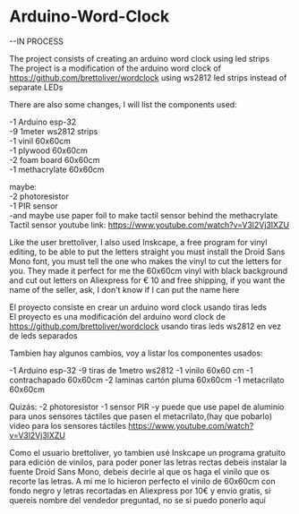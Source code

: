 # Arduino-Word-Clock

--IN PROCESS

The project consists of creating an arduino word clock using led strips  
The project is a modification of the arduino word clock of https://github.com/brettoliver/wordclock using ws2812 led strips instead of separate LEDs  
  
There are also some changes, I will list the components used:
  
-1 Arduino esp-32  
-9 1meter ws2812 strips  
-1 vinil 60x60cm  
-1 plywood 60x60cm  
-2 foam board 60x60cm  
-1 methacrylate 60x60cm  
  
maybe:  
-2 photoresistor  
-1 PIR sensor  
-and maybe use paper foil to make tactil sensor behind the methacrylate  
Tactil sensor youtube link: https://www.youtube.com/watch?v=V3l2Vj3lXZU  

Like the user brettoliver, I also used Inskcape, a free program for vinyl editing, to be able to put the letters straight you must install the Droid Sans Mono font, you must tell the one who makes the vinyl to cut the letters for you. They made it perfect for me the 60x60cm vinyl with black background and cut out letters on Aliexpress for € 10 and free shipping, if you want the name of the seller, ask, I don't know if I can put the name here 




El proyecto consiste en crear un arduino word clock usando tiras leds  
El proyecto es una modificación del arduino word clock de https://github.com/brettoliver/wordclock usando tiras leds ws2812 en vez de leds separados  

Tambien hay algunos cambios, voy a listar los componentes usados:  
  
-1 Arduino esp-32
-9 tiras de 1metro ws2812
-1 vinilo 60x60 cm
-1 contrachapado 60x60cm
-2 laminas cartón pluma 60x60cm
-1 metacrilato 60x60cm
 
Quizás:
-2 photoresistor
-1 sensor PIR
-y puede que use papel de aluminio para unos sensores táctiles que pasen el metacrilato,(hay que pobarlo)
video para los sensores táctiles https://www.youtube.com/watch?v=V3l2Vj3lXZU


Como el usuario brettoliver, yo tambien usé Inskcape un programa gratuito para edición de vinilos, para poder poner las letras rectas debeis instalar la fuente Droid Sans Mono, debeis decirle al que os haga el vinilo que os recorte las letras. A mí me lo hicieron perfecto el vinilo de 60x60cm con fondo negro y letras recortadas en Aliexpress por 10€ y envio gratis, si quereis nombre del vendedor preguntad, no se si puedo ponerlo aquí
